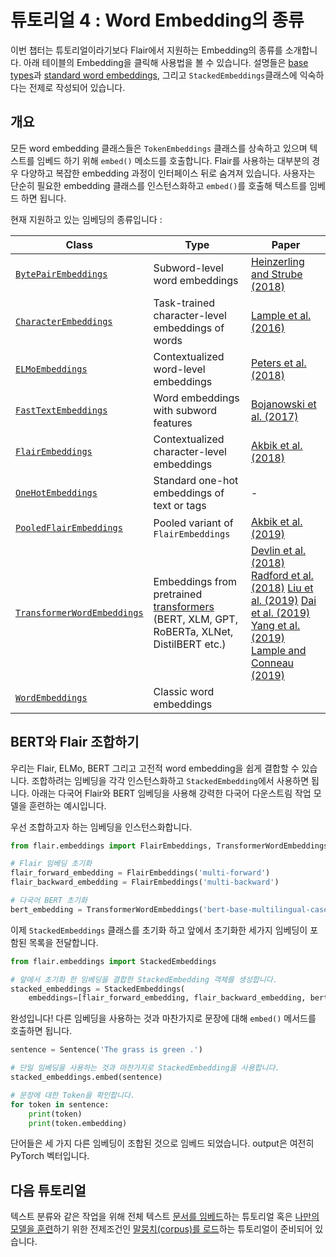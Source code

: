 # 튜토리얼 4 : Word Embedding의 종류
이번 챕터는 튜토리얼이라기보다 Flair에서 지원하는 Embedding의 종류를 소개합니다. 아래 테이블의 Embedding을 클릭해 사용법을 볼 수 있습니다. 설명들은 [base types](/resources/docs/KOR_docs/TUTORIAL_1_BASICS.md)과 [standard word embeddings](/resources/docs/KOR_docs/TUTORIAL_3_WORD_EMBEDDING.md), 그리고 `StackedEmbeddings`클래스에 익숙하다는 전제로 작성되어 있습니다.

## 개요
모든 word embedding 클래스들은 `TokenEmbeddings` 클래스를 상속하고 있으며 텍스트를 임베드 하기 위해 `embed()` 메소드를 호출합니다. Flair를 사용하는 대부분의 경우 다양하고 복잡한 embedding 과정이 인터페이스 뒤로 숨겨져 있습니다. 사용자는 단순히 필요한 embedding 클래스를 인스턴스화하고 `embed()`를 호출해 텍스트를 임베드 하면 됩니다.

현재 지원하고 있는 임베딩의 종류입니다 :

| Class | Type | Paper |
| ------------- | -------------  | -------------  |
| [`BytePairEmbeddings`](https://github.com/flairNLP/flair/tree/master/resources/docs/embeddings/BYTE_PAIR_EMBEDDINGS.md) | Subword-level word embeddings | [Heinzerling and Strube (2018)](https://www.aclweb.org/anthology/L18-1473)  |
| [`CharacterEmbeddings`](https://github.com/flairNLP/flair/tree/master/resources/docs/embeddings/CHARACTER_EMBEDDINGS.md) | Task-trained character-level embeddings of words | [Lample et al. (2016)](https://www.aclweb.org/anthology/N16-1030) |
| [`ELMoEmbeddings`](https://github.com/flairNLP/flair/tree/master/resources/docs/embeddings/ELMO_EMBEDDINGS.md) | Contextualized word-level embeddings | [Peters et al. (2018)](https://aclweb.org/anthology/N18-1202)  |
| [`FastTextEmbeddings`](https://github.com/flairNLP/flair/tree/master/resources/docs/embeddings/FASTTEXT_EMBEDDINGS.md) | Word embeddings with subword features | [Bojanowski et al. (2017)](https://aclweb.org/anthology/Q17-1010)  |
| [`FlairEmbeddings`](https://github.com/flairNLP/flair/tree/master/resources/docs/embeddings/FLAIR_EMBEDDINGS.md) | Contextualized character-level embeddings | [Akbik et al. (2018)](https://www.aclweb.org/anthology/C18-1139/)  |
| [`OneHotEmbeddings`](https://github.com/flairNLP/flair/tree/master/resources/docs/embeddings/ONE_HOT_EMBEDDINGS.md) | Standard one-hot embeddings of text or tags | - |
| [`PooledFlairEmbeddings`](https://github.com/flairNLP/flair/tree/master/resources/docs/embeddings/FLAIR_EMBEDDINGS.md) | Pooled variant of `FlairEmbeddings` |  [Akbik et al. (2019)](https://www.aclweb.org/anthology/N19-1078/)  |
| [`TransformerWordEmbeddings`](https://github.com/flairNLP/flair/tree/master/resources/docs/embeddings/TRANSFORMER_EMBEDDINGS.md) | Embeddings from pretrained [transformers](https://huggingface.co/transformers/pretrained_models.html) (BERT, XLM, GPT, RoBERTa, XLNet, DistilBERT etc.) | [Devlin et al. (2018)](https://www.aclweb.org/anthology/N19-1423/) [Radford et al. (2018)](https://d4mucfpksywv.cloudfront.net/better-language-models/language_models_are_unsupervised_multitask_learners.pdf)  [Liu et al. (2019)](https://arxiv.org/abs/1907.11692) [Dai et al. (2019)](https://arxiv.org/abs/1901.02860) [Yang et al. (2019)](https://arxiv.org/abs/1906.08237) [Lample and Conneau (2019)](https://arxiv.org/abs/1901.07291) |
| [`WordEmbeddings`](https://github.com/flairNLP/flair/tree/master/resources/docs/embeddings/CLASSIC_WORD_EMBEDDINGS.md) | Classic word embeddings |  |

## BERT와 Flair 조합하기
우리는 Flair, ELMo, BERT 그리고 고전적 word embedding을 쉽게 결합할 수 있습니다. 조합하려는 임베딩을 각각 인스턴스화하고 `StackedEmbedding`에서 사용하면 됩니다.
아래는 다국어 Flair와 BERT 임베딩을 사용해 강력한 다국어 다운스트림 작업 모델을 훈련하는 예시입니다.

우선 조합하고자 하는 임베딩을 인스턴스화합니다.
```python
from flair.embeddings import FlairEmbeddings, TransformerWordEmbeddings

# Flair 임베딩 초기화
flair_forward_embedding = FlairEmbeddings('multi-forward')
flair_backward_embedding = FlairEmbeddings('multi-backward')

# 다국어 BERT 초기화
bert_embedding = TransformerWordEmbeddings('bert-base-multilingual-cased')
```

이제 `StackedEmbeddings` 클래스를 초기화 하고 앞에서 초기화한 세가지 임베딩이 포함된 목록을 전달합니다.

```python
from flair.embeddings import StackedEmbeddings

# 앞에서 초기화 한 임베딩을 결합한 StackedEmbedding 객체를 생성합니다.
stacked_embeddings = StackedEmbeddings(
    embeddings=[flair_forward_embedding, flair_backward_embedding, bert_embedding])
```

완성입니다! 다른 임베딩을 사용하는 것과 마찬가지로 문장에 대해 `embed()` 메서드를 호출하면 됩니다.

```python
sentence = Sentence('The grass is green .')

# 단일 임베딩을 사용하는 것과 마찬가지로 StackedEmbedding을 사용합니다.
stacked_embeddings.embed(sentence)

# 문장에 대한 Token을 확인합니다.
for token in sentence:
    print(token)
    print(token.embedding)
```

단어들은 세 가지 다른 임베딩이 조합된 것으로 임베드 되었습니다. output은 여전히 PyTorch 벡터입니다.

## 다음 튜토리얼
텍스트 분류와 같은 작업을 위해 전체 텍스트 [문서를 임베드](/resources/docs/KOR_docs/TUTORIAL_5_DOCUMENT_EMBEDDINGS.md)하는 튜토리얼 혹은 [나만의 모델을 훈련](/resources/docs/KOR_docs/TUTORIAL_7_TRAINING_A_MODEL.md)하기 위한 전제조건인 [말뭉치(corpus)를 로드](/resources/docs/KOR_docs/TUTORIAL_6_CORPUS.md)하는 튜토리얼이 준비되어 있습니다.
